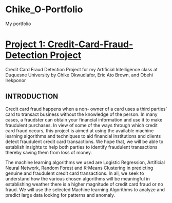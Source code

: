 # Chike_O-Portfolio
My portfolio
# [Project 1:  Credit-Card-Fraud-Detection Project](https://github.com/chikeokwudiafor/Credit-Card-Fraud-Detection)
Credit Card Fraud Detection Project for my Artificial Intelligence class at Duquesne University by Chike Okwudiafor, Eric Ato Brown, and Obehi Irekponor

## INTRODUCTION
Credit card fraud happens when a non- owner of a card uses a third parties’ card to transact business without
the knowledge of the person. In many cases, a fraudster can obtain your financial information and use it to
make fraudulent purchases. In view of some of the ways through which credit card fraud occurs, this project is aimed at using the
available machine learning algorithms and techniques to aid financial institutions and clients detect fraudulent
credit card transactions. We hope that, we will be able to establish insights to help both parties to identify
fraudulent transactions thereby saving them from loss of money.

The machine learning algorithms we used are Logistic Regression, Artificial Neural Network, Random
Forest and K-Means Clustering in predicting genuine and fraudulent credit card transactions. In all, we seek
to understand how the various chosen algorithms will be meaningful in establishing weather there is a
higher magnitude of credit card fraud or no fraud. We will use the selected Machine learning Algorithms
to analyze and predict large data looking for patterns and anomaly.
